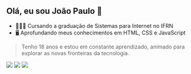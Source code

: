 ## Olá, eu sou João Paulo 👋

- 👨🏾‍💻 Cursando a graduação de Sistemas para Internet no IFRN
- 🖥️ Aprofundando meus conhecimentos em HTML, CSS e JavaScript

>  Tenho 18 anos e estou em constante aprendizado, animado para explorar as novas fronteiras da tecnologia. 

<div> 
  <a href="https://www.instagram.com/joaopaulooss/" target="_blank"><img src="https://img.shields.io/badge/-Instagram-%23E4405F?style=for-the-badge&logo=instagram&logoColor=white" target="_blank"></a>
  <a href = "mailto:joaopaulosv068@gmail.com"><img src="https://img.shields.io/badge/-Gmail-%23333?style=for-the-badge&logo=gmail&logoColor=white" target="_blank"></a>
  <a href="https://www.linkedin.com/in/jo%C3%A3o-paulo-santos-946aa02a5/" target="_blank"><img src="https://img.shields.io/badge/-LinkedIn-%230077B5?style=for-the-badge&logo=linkedin&logoColor=white" target="_blank"></a> 
